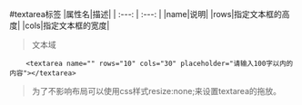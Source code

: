 #textarea标签
|属性名|描述|
| :---: | :---: |
|name|说明|
|rows|指定文本框的高度|
|cols|指定文本框的宽度|


>文本域

```
	<textarea name="" rows="10" cols="30" placeholder="请输入100字以内的内容"></textarea>

```

>为了不影响布局可以使用css样式resize:none;来设置textarea的拖放。
